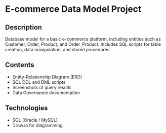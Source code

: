 # E-commerce Data Model Project

## Description
Database model for a basic e-commerce platform, including entities such as Customer, Order, Product, and Order_Product. 
Includes SQL scripts for table creation, data manipulation, and stored procedures.

## Contents
- Entity-Relationship Diagram (ERD)
- SQL DDL and DML scripts
- Screenshots of query results
- Data Governance documentation

## Technologies
- SQL (Oracle / MySQL)
- Draw.io for diagramming
